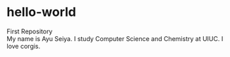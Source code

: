 # hello-world
First Repository <br />
My name is Ayu Seiya. I study Computer Science and Chemistry at UIUC. I love corgis.
